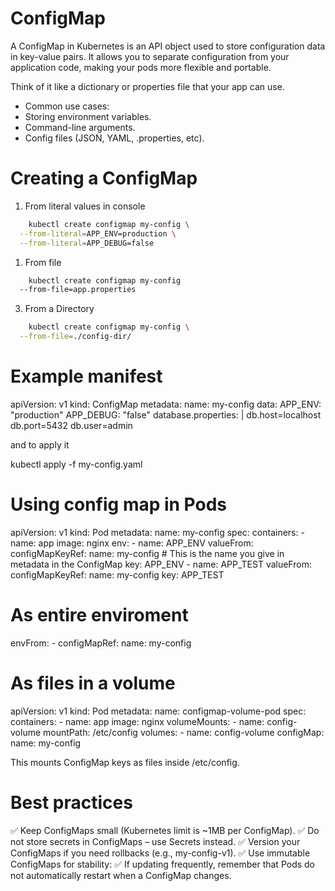 
# ConfigMap
A ConfigMap in Kubernetes is an API object used to store configuration data in key-value pairs.
It allows you to separate configuration from your application code, making your pods more flexible and portable.

Think of it like a dictionary or properties file that your app can use.
- Common use cases:
- Storing environment variables.
- Command-line arguments.
- Config files (JSON, YAML, .properties, etc).

# Creating a ConfigMap

1. From literal values in console

``` bash
    kubectl create configmap my-config \
  --from-literal=APP_ENV=production \
  --from-literal=APP_DEBUG=false
```

1. From file 

``` bash
    kubectl create configmap my-config
  --from-file=app.properties
```

3. From a Directory

``` bash
    kubectl create configmap my-config \
  --from-file=./config-dir/
```

# Example manifest

apiVersion: v1
kind: ConfigMap
metadata:
  name: my-config
data:
  APP_ENV: "production"
  APP_DEBUG: "false"
  database.properties: |
    db.host=localhost
    db.port=5432
    db.user=admin

and to apply it

kubectl apply -f my-config.yaml

# Using config map in Pods

apiVersion: v1
kind: Pod
metadata:
    name: my-config
spec:
    containers:
        - name: app
          image: nginx
          env:
            - name: APP_ENV
              valueFrom:
                configMapKeyRef:
                    name: my-config # This is the name you give in metadata in the ConfigMap
                    key: APP_ENV
            - name: APP_TEST
              valueFrom:
                configMapKeyRef:
                    name: my-config
                    key: APP_TEST


# As entire enviroment
envFrom:
    - configMapRef:
        name: my-config

# As files in a volume
apiVersion: v1
kind: Pod
metadata:
  name: configmap-volume-pod
spec:
  containers:
    - name: app
      image: nginx
      volumeMounts:
        - name: config-volume
          mountPath: /etc/config
  volumes:
    - name: config-volume
      configMap:
        name: my-config

This mounts ConfigMap keys as files inside /etc/config.

# Best practices

✅ Keep ConfigMaps small (Kubernetes limit is ~1MB per ConfigMap).
✅ Do not store secrets in ConfigMaps – use Secrets instead.
✅ Version your ConfigMaps if you need rollbacks (e.g., my-config-v1).
✅ Use immutable ConfigMaps for stability:
✅ If updating frequently, remember that Pods do not automatically restart when a ConfigMap changes.

